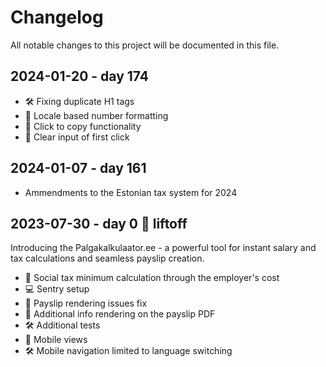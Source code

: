 # Changelog

All notable changes to this project will be documented in this file.

## 2024-01-20 - day 174

* 🛠️ Fixing duplicate H1 tags
* 🌟 Locale based number formatting
* 🌟 Click to copy functionality
* 🌟 Clear input of first click

## 2024-01-07 - day 161

* Ammendments to the Estonian tax system for 2024

## 2023-07-30 - day 0 🚀 liftoff

Introducing the Palgakalkulaator.ee - a powerful tool for instant salary and tax calculations and seamless payslip creation.

* 🧩 Social tax minimum calculation through the employer's cost
* 💻 Sentry setup
* 🔧 Payslip rendering issues fix
* 🔧 Additional info rendering on the payslip PDF
* 🛠️ Additional tests
* 🌟 Mobile views
* 🛠️ Mobile navigation limited to language switching